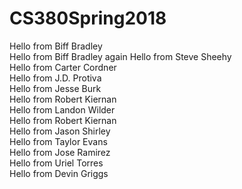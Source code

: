 ﻿# CS380Spring2018

Hello from Biff Bradley  
Hello from Biff Bradley again 
Hello from Steve Sheehy  
Hello from Carter Cordner  
Hello from J.D. Protiva  
Hello from Jesse Burk  
Hello from Robert Kiernan  
Hello from Landon Wilder  
Hello from Robert Kiernan  
Hello from Jason Shirley  
Hello from Taylor Evans  
Hello from Jose	Ramirez  
Hello from Uriel Torres  
Hello from Devin Griggs
